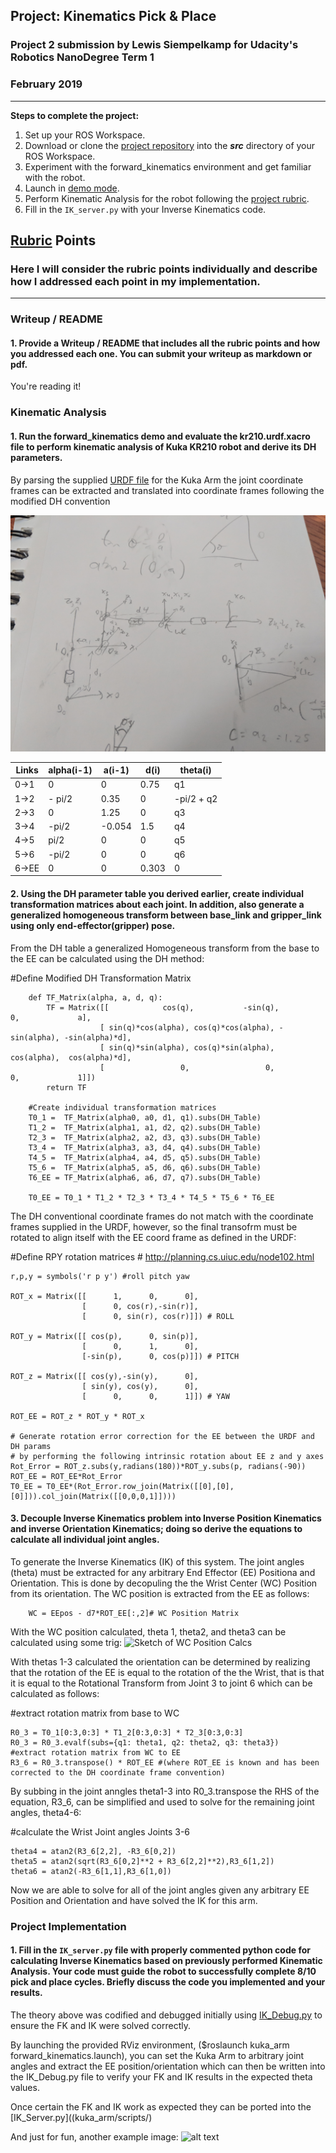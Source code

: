 ## Project: Kinematics Pick & Place
### Project 2 submission by Lewis Siempelkamp for Udacity's Robotics NanoDegree Term 1 
### February 2019
---


**Steps to complete the project:**  


1. Set up your ROS Workspace.
2. Download or clone the [project repository](https://github.com/udacity/RoboND-Kinematics-Project) into the ***src*** directory of your ROS Workspace.  
3. Experiment with the forward_kinematics environment and get familiar with the robot.
4. Launch in [demo mode](https://classroom.udacity.com/nanodegrees/nd209/parts/7b2fd2d7-e181-401e-977a-6158c77bf816/modules/8855de3f-2897-46c3-a805-628b5ecf045b/lessons/91d017b1-4493-4522-ad52-04a74a01094c/concepts/ae64bb91-e8c4-44c9-adbe-798e8f688193).
5. Perform Kinematic Analysis for the robot following the [project rubric](https://review.udacity.com/#!/rubrics/972/view).
6. Fill in the `IK_server.py` with your Inverse Kinematics code. 


[//]: # (Image References)

[image1]: ./misc_images/img_1.jpg
[image2]: ./misc_images/img_2.png
[image3]: ./misc_images/misc2.png

## [Rubric](https://review.udacity.com/#!/rubrics/972/view) Points
### Here I will consider the rubric points individually and describe how I addressed each point in my implementation.  

---
### Writeup / README

#### 1. Provide a Writeup / README that includes all the rubric points and how you addressed each one.  You can submit your writeup as markdown or pdf.  

You're reading it!

### Kinematic Analysis
#### 1. Run the forward_kinematics demo and evaluate the kr210.urdf.xacro file to perform kinematic analysis of Kuka KR210 robot and derive its DH parameters.

By parsing the supplied [URDF file](kuka_arm/urdf) for the Kuka Arm the joint coordinate frames can be extracted and translated into coordinate frames following the modified DH convention 

![DH Params Sketch][image1]

Links | alpha(i-1) | a(i-1) | d(i) | theta(i)
--- | --- | --- | --- | ---
0->1 | 0 | 0 | 0.75 | q1
1->2 | - pi/2 | 0.35 | 0 | -pi/2 + q2
2->3 | 0 | 1.25 | 0 | q3
3->4 |  -pi/2 | -0.054 | 1.5 | q4
4->5 | pi/2 | 0 | 0 | q5
5->6 | -pi/2 | 0 | 0 | q6
6->EE | 0 | 0 | 0.303 | 0

#### 2. Using the DH parameter table you derived earlier, create individual transformation matrices about each joint. In addition, also generate a generalized homogeneous transform between base_link and gripper_link using only end-effector(gripper) pose.

From the DH table a generalized Homogeneous transform from the base to the EE can be calculated using the DH method:

#Define Modified DH Transformation Matrix
        
        def TF_Matrix(alpha, a, d, q):
            TF = Matrix([[            cos(q),           -sin(q),           0,             a],
                        [ sin(q)*cos(alpha), cos(q)*cos(alpha), -sin(alpha), -sin(alpha)*d],
                        [ sin(q)*sin(alpha), cos(q)*sin(alpha),  cos(alpha),  cos(alpha)*d],
                        [                 0,                 0,           0,             1]])
            return TF
        
        #Create individual transformation matrices
        T0_1 =  TF_Matrix(alpha0, a0, d1, q1).subs(DH_Table)
        T1_2 =  TF_Matrix(alpha1, a1, d2, q2).subs(DH_Table)
        T2_3 =  TF_Matrix(alpha2, a2, d3, q3).subs(DH_Table)
        T3_4 =  TF_Matrix(alpha3, a3, d4, q4).subs(DH_Table)
        T4_5 =  TF_Matrix(alpha4, a4, d5, q5).subs(DH_Table)
        T5_6 =  TF_Matrix(alpha5, a5, d6, q6).subs(DH_Table)
        T6_EE = TF_Matrix(alpha6, a6, d7, q7).subs(DH_Table)

        T0_EE = T0_1 * T1_2 * T2_3 * T3_4 * T4_5 * T5_6 * T6_EE


The DH conventional coordinate frames do not match with the coordinate frames supplied in the URDF, however, so the final transofrm must be rotated to align itself with the EE coord frame as defined in the URDF:

#Define RPY rotation matrices
    # http://planning.cs.uiuc.edu/node102.html

    r,p,y = symbols('r p y') #roll pitch yaw

    ROT_x = Matrix([[      1,      0,      0],
                    [      0, cos(r),-sin(r)],
                    [      0, sin(r), cos(r)]]) # ROLL
    
    ROT_y = Matrix([[ cos(p),      0, sin(p)],
                    [      0,      1,      0],
                    [-sin(p),      0, cos(p)]]) # PITCH

    ROT_z = Matrix([[ cos(y),-sin(y),      0],
                    [ sin(y), cos(y),      0],
                    [      0,      0,      1]]) # YAW

    ROT_EE = ROT_z * ROT_y * ROT_x
    
    # Generate rotation error correction for the EE between the URDF and DH params
    # by performing the following intrinsic rotation about EE z and y axes
    Rot_Error = ROT_z.subs(y,radians(180))*ROT_y.subs(p, radians(-90))
    ROT_EE = ROT_EE*Rot_Error
    T0_EE = T0_EE*(Rot_Error.row_join(Matrix([[0],[0],[0]])).col_join(Matrix([[0,0,0,1]])))
    
    
#### 3. Decouple Inverse Kinematics problem into Inverse Position Kinematics and inverse Orientation Kinematics; doing so derive the equations to calculate all individual joint angles.

To generate the Inverse Kinematics (IK) of this system. The joint angles (theta) must be extracted for any arbitrary End Effector (EE) Positiona and Orientation. This is done by decopuling the the Wrist Center (WC) Position from its orientation.
The WC position is extracted from the EE as follows: 

        WC = EEpos - d7*ROT_EE[:,2]# WC Position Matrix

With the WC position calculated, theta 1, theta2, and theta3 can be calculated using some trig:
![Sketch of WC Position Calcs][image2]

With thetas 1-3 calculated the orientation can be determined by realizing that the rotation of the EE is equal to the rotation of the the Wrist, that is that it is equal to the Rotational Transform from Joint 3 to joint 6 which can be calculated as follows:

#extract rotation matrix from base to WC

    R0_3 = T0_1[0:3,0:3] * T1_2[0:3,0:3] * T2_3[0:3,0:3]
    R0_3 = R0_3.evalf(subs={q1: theta1, q2: theta2, q3: theta3})
    #extract rotation matrix from WC to EE
    R3_6 = R0_3.transpose() * ROT_EE #(where ROT_EE is known and has been corrected to the DH coordinate frame convention)

By subbing in the joint anngles theta1-3 into R0_3.transpose the RHS of the equation, R3_6, can be simplified and used to solve for the remaining joint angles, theta4-6:

#calculate the Wrist Joint angles Joints 3-6

    theta4 = atan2(R3_6[2,2], -R3_6[0,2])
    theta5 = atan2(sqrt(R3_6[0,2]**2 + R3_6[2,2]**2),R3_6[1,2])
    theta6 = atan2(-R3_6[1,1],R3_6[1,0])

Now we are able to solve for all of the joint angles given any arbitrary EE Position and Orientation and have solved the IK for this arm. 


### Project Implementation

#### 1. Fill in the `IK_server.py` file with properly commented python code for calculating Inverse Kinematics based on previously performed Kinematic Analysis. Your code must guide the robot to successfully complete 8/10 pick and place cycles. Briefly discuss the code you implemented and your results. 

The theory above was codified and debugged initially using [IK_Debug.py](./IK_Debug.py) to ensure the FK and IK were solved correctly.

By launching the provided RViz environment, ($roslaunch kuka_arm forward_kinematics.launch),  you can set the Kuka Arm to arbitrary joint angles and extract the EE position/orientation which can then be written into the IK_Debug.py file to verify your FK and IK results in the expected theta values.

Once certain the FK and IK work as expected they can be ported into the [IK_Server.py]((kuka_arm/scripts/)


And just for fun, another example image:
![alt text][image3]


